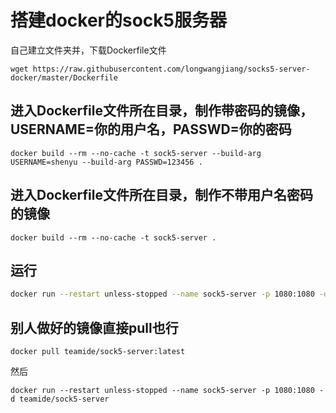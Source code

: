 # 搭建docker的sock5服务器

自己建立文件夹并，下载Dockerfile文件
```
wget https://raw.githubusercontent.com/longwangjiang/socks5-server-docker/master/Dockerfile
```
## 进入Dockerfile文件所在目录，制作带密码的镜像，USERNAME=你的用户名，PASSWD=你的密码

```
docker build --rm --no-cache -t sock5-server --build-arg USERNAME=shenyu --build-arg PASSWD=123456 .
```
## 进入Dockerfile文件所在目录，制作不带用户名密码的镜像
```
docker build --rm --no-cache -t sock5-server .
```
## 运行

```bash
docker run --restart unless-stopped --name sock5-server -p 1080:1080 -d sock5-server
```
## 别人做好的镜像直接pull也行
```
docker pull teamide/sock5-server:latest
```
然后
```
docker run --restart unless-stopped --name sock5-server -p 1080:1080 -d teamide/sock5-server
```
